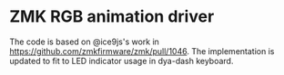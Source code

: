 # ZMK RGB animation driver

The code is based on @ice9js's work in https://github.com/zmkfirmware/zmk/pull/1046.
The implementation is updated to fit to LED indicator usage in dya-dash keyboard.
